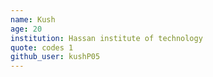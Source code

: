 ```yaml
---
name: Kush
age: 20
institution: Hassan institute of technology
quote: codes 1
github_user: kushP05
---
```

